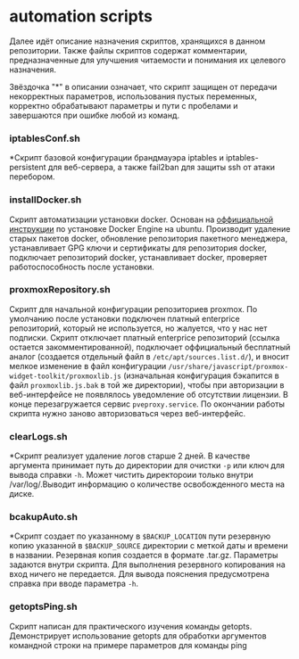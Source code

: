 # automation scripts

Далее идёт описание назначения скриптов, хранящихся в данном репозитории. Также файлы скриптов содержат комментарии, предназначенные для улучшения читаемости и понимания их целевого назначения.

Звёздочка "*" в описании означает, что скрипт защищен от передачи некорректных параметров, использования пустых переменных, корректно обрабатывают параметры и пути с пробелами и завершаются при ошибке любой из команд.

### iptablesConf.sh
*Cкрипт базовой конфигурации брандмауэра iptables и iptables-persistent для веб-сервера, а также fail2ban для защиты ssh от атаки перебором.

### installDocker.sh
Cкрипт автоматизации установки docker. Основан на [оффициальной инструкции](https://docs.docker.com/engine/install/ubuntu/) по установке Docker Engine на ubuntu. Производит удаление старых пакетов docker, обновление репозитория пакетного менеджера, устанавливает GPG ключи и сертификаты для репозитория docker, подключает репозиторий docker, устанавливает docker, проверяет работоспособность после установки.

### proxmoxRepository.sh
Cкрипт для начальной конфигурации репозиториев proxmox. По умолчанию после установки подключен платный enterprice репозиторий, который не используется, но жалуется, что у нас нет подписки. Скрипт отключает платный enterprice репозиторий (ссылка остается закомментированной), подключает оффициальный бесплатный аналог (создается отдельный файл в `/etc/apt/sources.list.d/`), и вносит мелкое изменение в файл конфигурации `/usr/share/javascript/proxmox-widget-toolkit/proxmoxlib.js` (изначальная конфигурация бэкапится в файл `proxmoxlib.js.bak` в той же директории), чтобы при авторизации в веб-интерфейсе не появлялось уведомление об отсутствии лицензии. В конце перезагружается сервис `pveproxy.service`. По окончании работы скрипта нужно заново авторизоваться через веб-интерфейс.

### clearLogs.sh
*Cкрипт реализует удаление логов старше 2 дней. В качестве аргумента принимает путь до директории для очистки `-p` или ключ для вывода справки `-h`. Может чистить директороии только внутри /var/log/.Выводит информацию о количестве освобожденного места на диске.

### bcakupAuto.sh
*Cкрипт создает по указанному в `$BACKUP_LOCATION` пути резервную копию указанной в `$BACKUP_SOURCE` директории с меткой даты и времени в названии. Резервная копия создается в формате .tar.gz. Параметры задаются внутри скрипта. Для выполнения резервного копирования на вход ничего не передается. Для вывода пояснения предусмотрена справка при вводе параметра `-h`.

### getoptsPing.sh
Cкрипт написан для практического изучения команды getopts. Демонстрирует использование getopts для обработки аргументов командной строки на примере параметров для команды ping



